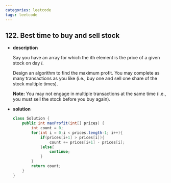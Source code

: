 ```yaml
---
categories: leetcode
tags: leetcode
---
```




## 122. Best time to buy and sell stock 

* **description**

  Say you have an array for which the *i*th element is the price of a given stock on day *i*.

  Design an algorithm to find the maximum profit. You may complete as many transactions as you like (i.e., buy one and sell one share of the stock multiple times).

  **Note:** You may not engage in multiple transactions at the same time (i.e., you must sell the stock before you buy again).

* **solution**

  ```java
  class Solution {
      public int maxProfit(int[] prices) {
          int count = 0;
          for(int i = 0;i < prices.length-1; i++){
              if(prices[i+1] > prices[i]){
                  count += prices[i+1] - prices[i];
              }else{
                  continue;
              }
          }
          return count;
      }
  }
  ```

  